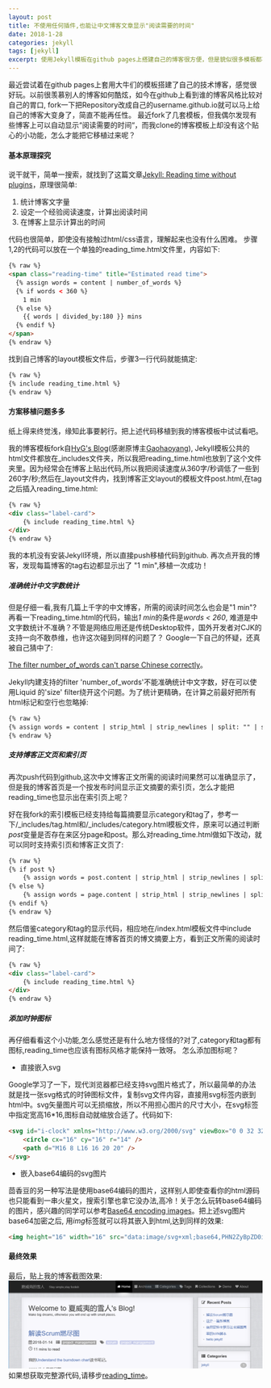 ```yaml
---
layout: post
title: 不使用任何插件,也能让中文博客文章显示"阅读需要的时间"
date: 2018-1-28
categories: jekyll
tags: [jekyll]
excerpt: 使用Jekyll模板在github pages上搭建自己的博客很方便，但是貌似很多模板都不支持在博客上显示“阅读需要的时间”。那有什么简单方法可以很快地给自己的博客添加这个功能呢？中文博客又有什么特殊情况要处理？
---
```


最近尝试着在github pages上套用大牛们的模板搭建了自己的技术博客，感觉很好玩。以前很羡慕别人的博客如何酷炫，如今在github上看到谁的博客风格比较对自己的胃口, fork一下把Repository改成自己的username.github.io就可以马上给自己的博客大变身了，简直不能再任性。 最近fork了几套模板，但我偶尔发现有些博客上可以自动显示“阅读需要的时间“，而我clone的博客模板上却没有这个贴心的小功能，怎么才能把它移植过来呢？

#### 基本原理探究

说干就干，简单一搜索，就找到了这篇文章[Jekyll: Reading time without plugins](https://carlosbecker.com/posts/jekyll-reading-time-without-plugins/)，原理很简单:

1.  统计博客文字量
2.  设定一个经验阅读速度，计算出阅读时间
3.  在博客上显示计算出的时间

代码也很简单，即使没有接触过html/css语言，理解起来也没有什么困难。
步骤1,2的代码可以放在一个单独的reading_time.html文件里，内容如下:
```html
{% raw %}
<span class="reading-time" title="Estimated read time">
  {% assign words = content | number_of_words %}
  {% if words < 360 %}
    1 min
  {% else %}
    {{ words | divided_by:180 }} mins
  {% endif %}
</span>
{% endraw %}
```
找到自己博客的layout模板文件后，步骤3一行代码就能搞定:
```html
{% raw %}
{% include reading_time.html %}
{% endraw %}
```

#### 方案移植问题多多

纸上得来终觉浅，缘知此事要躬行。把上述代码移植到我的博客模板中试试看吧。

我的博客模板fork自[HyG's Blog](https://github.com/Gaohaoyang/gaohaoyang.github.io)(感谢原博主[Gaohaoyang](https://github.com/Gaohaoyang)), Jekyll模板公共的html文件都放在\_includes文件夹，所以我把reading_time.html也放到了这个文件夹里。因为经常会在博客上贴出代码,所以我把阅读速度从360字/秒调低了一些到260字/秒;然后在\_layout文件内，找到博客正文layout的模板文件post.html,在tag之后插入reading_time.html:

```html
{% raw %}
<div class="label-card">
	{% include reading_time.html %}
</div> 
{% endraw %}
```

我的本机没有安装Jekyll环境，所以直接push移植代码到github. 再次点开我的博客，发现每篇博客的tag右边都显示出了 "1 min",移植一次成功！

##### 准确统计中文字数统计

但是仔细一看,我有几篇上千字的中文博客，所需的阅读时间怎么也会是"1 min"? 再看一下reading_time.html的代码，输出*1 min*的条件是*words < 260*, 难道是中文字数统计不准确？不管是网络应用还是传统Desktop软件，国外开发者对CJK的支持一向不敢恭维，也许这次碰到同样的问题了？ Google一下自己的怀疑，还真被自己猜中了:

[The filter number_of_words can't parse Chinese correctly](https://github.com/jekyll/jekyll/issues/1921)。

Jekyll内建支持的filter 'number_of_words'不能准确统计中文字数，好在可以使用Liquid 的'size' filter绕开这个问题。为了统计更精确，在计算之前最好把所有html标记和空行也忽略掉:

```html
{% raw %}
{% assign words = content | strip_html | strip_newlines | split: "" | size %}
{% endraw %}
```

##### 支持博客正文页和索引页

再次push代码到github,这次中文博客正文所需的阅读时间果然可以准确显示了，但是我的博客首页是一个按发布时间显示正文摘要的索引页，怎么才能把reading_time也显示出在索引页上呢？

好在我fork的索引模板已经支持给每篇摘要显示category和tag了，参考一下/_includes/tag.html和/_includes/category.html模板文件，原来可以通过判断*post*变量是否存在来区分page和post。那么对reading_time.html做如下改动，就可以同时支持索引页和博客正文页了:

```html
{% raw %}
{% if post %}
	{% assign words = post.content | strip_html | strip_newlines | split: "" | size %}
{% else %}
	{% assign words = page.content | strip_html | strip_newlines | split: "" | size %}
{% endif %}
{% endraw %}
```

然后借鉴category和tag的显示代码，相应地在/index.html模板文件中include reading_time.html,这样就能在博客首页的博文摘要上方，看到正文所需的阅读时间了:

```html
{% raw %}
<div class="label-card">
    {% include reading_time.html %}
</div>
{% endraw %}
```

##### 添加时钟图标

再仔细看看这个小功能,怎么感觉还是有什么地方怪怪的?对了,category和tag都有图标,reading_time也应该有图标风格才能保持一致呀。 怎么添加图标呢？

*   直接嵌入svg

Google学习了一下，现代浏览器都已经支持svg图片格式了，所以最简单的办法就是找一张svg格式的时钟图标文件，复制svg文件内容，直接用svg标签内嵌到html中。svg矢量图片可以无损缩放，所以不用担心图片的尺寸大小，在svg标签中指定宽高16*16,图标自动就缩放合适了。代码如下:

```html
<svg id="i-clock" xmlns="http://www.w3.org/2000/svg" viewBox="0 0 32 32" width="16" height="16" fill="none" stroke="currentcolor" stroke-linecap="round" stroke-linejoin="round" stroke-width="2">
    <circle cx="16" cy="16" r="14" />
    <path d="M16 8 L16 16 20 20" />
</svg>
```

*   嵌入base64编码的svg图片

茴香豆的另一种写法是使用base64编码的图片，这样别人即使查看你的html源码也只能看到一串火星文，搜索引擎也拿它没办法,高冷！关于怎么玩转base64编码的图片，感兴趣的同学可以参考[Base64 encoding images](https://varvy.com/pagespeed/base64-images.html)。把上述svg图片base64加密之后, 用*img*标签就可以将其嵌入到html,达到同样的效果:

```html
<img height="16" width="16" src="data:image/svg+xml;base64,PHN2ZyBpZD0iaS1jbG9jayIgeG1sbnM9Imh0dHA6Ly93d3cudzMub3JnLzIwMDAvc3ZnIiB2aWV3Qm94PSIwIDAgMzIgMzIiIHdpZHRoPSIzMiIgaGVpZ2h0PSIzMiIgZmlsbD0ibm9uZSIgc3Ryb2tlPSJjdXJyZW50Y29sb3IiIHN0cm9rZS1saW5lY2FwPSJyb3VuZCIgc3Ryb2tlLWxpbmVqb2luPSJyb3VuZCIgc3Ryb2tlLXdpZHRoPSIyIj4KICAgIDxjaXJjbGUgY3g9IjE2IiBjeT0iMTYiIHI9IjE0IiAvPgogICAgPHBhdGggZD0iTTE2IDggTDE2IDE2IDIwIDIwIiAvPgo8L3N2Zz4=" />
```

#### 最终效果

最后，贴上我的博客截图效果:
![mins to read](/img/posts/readingtime/blogsnap.png)
如果想获取完整源代码,请移步[reading_time](https://raw.githubusercontent.com/egoechog/egoechog.GitHub.io/master/_includes/reading_time.html)。
